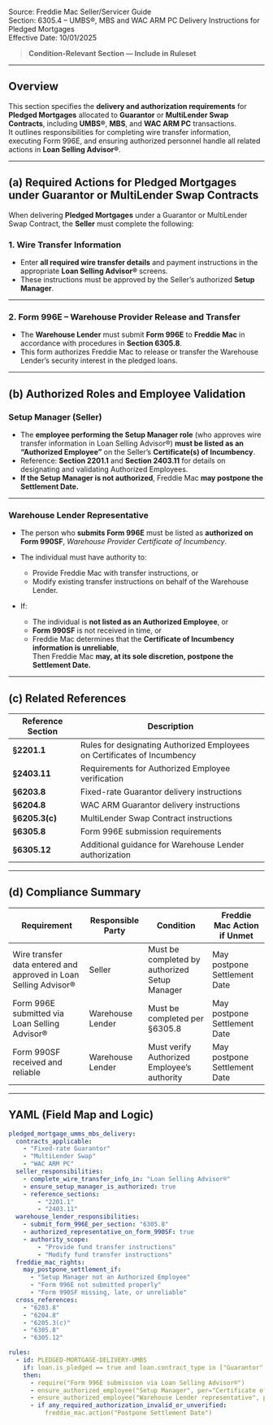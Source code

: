 Source: Freddie Mac Seller/Servicer Guide  
Section: 6305.4 – UMBS®, MBS and WAC ARM PC Delivery Instructions for Pledged Mortgages  
Effective Date: 10/01/2025  

> **Condition-Relevant Section — Include in Ruleset**

---

## Overview

This section specifies the **delivery and authorization requirements** for **Pledged Mortgages** allocated to **Guarantor** or **MultiLender Swap Contracts**, including **UMBS®**, **MBS**, and **WAC ARM PC** transactions.  
It outlines responsibilities for completing wire transfer information, executing Form 996E, and ensuring authorized personnel handle all related actions in **Loan Selling Advisor®**.

---

## (a) Required Actions for Pledged Mortgages under Guarantor or MultiLender Swap Contracts

When delivering **Pledged Mortgages** under a Guarantor or MultiLender Swap Contract, the **Seller** must complete the following:

### 1. Wire Transfer Information
- Enter **all required wire transfer details** and payment instructions in the appropriate **Loan Selling Advisor®** screens.
- These instructions must be approved by the Seller’s authorized **Setup Manager**.

---

### 2. Form 996E – Warehouse Provider Release and Transfer
- The **Warehouse Lender** must submit **Form 996E** to **Freddie Mac** in accordance with procedures in **Section 6305.8**.
- This form authorizes Freddie Mac to release or transfer the Warehouse Lender’s security interest in the pledged loans.

---

## (b) Authorized Roles and Employee Validation

### Setup Manager (Seller)
- The **employee performing the Setup Manager role** (who approves wire transfer information in Loan Selling Advisor®) **must be listed as an “Authorized Employee”** on the Seller’s **Certificate(s) of Incumbency**.
- Reference: **Section 2201.1** and **Section 2403.11** for details on designating and validating Authorized Employees.
- **If the Setup Manager is not authorized**, Freddie Mac **may postpone the Settlement Date.**

---

### Warehouse Lender Representative
- The person who **submits Form 996E** must be listed as **authorized on Form 990SF**, *Warehouse Provider Certificate of Incumbency*.
- The individual must have authority to:
  - Provide Freddie Mac with transfer instructions, or
  - Modify existing transfer instructions on behalf of the Warehouse Lender.

- If:
  - The individual is **not listed as an Authorized Employee**, or  
  - **Form 990SF** is not received in time, or  
  - Freddie Mac determines that the **Certificate of Incumbency information is unreliable**,  
  Then Freddie Mac **may, at its sole discretion, postpone the Settlement Date.**

---

## (c) Related References

| Reference Section | Description |
|-------------------|-------------|
| **§2201.1** | Rules for designating Authorized Employees on Certificates of Incumbency |
| **§2403.11** | Requirements for Authorized Employee verification |
| **§6203.8** | Fixed-rate Guarantor delivery instructions |
| **§6204.8** | WAC ARM Guarantor delivery instructions |
| **§6205.3(c)** | MultiLender Swap Contract instructions |
| **§6305.8** | Form 996E submission requirements |
| **§6305.12** | Additional guidance for Warehouse Lender authorization |

---

## (d) Compliance Summary

| Requirement | Responsible Party | Condition | Freddie Mac Action if Unmet |
|--------------|------------------|------------|------------------------------|
| Wire transfer data entered and approved in Loan Selling Advisor® | Seller | Must be completed by authorized Setup Manager | May postpone Settlement Date |
| Form 996E submitted via Loan Selling Advisor® | Warehouse Lender | Must be completed per §6305.8 | May postpone Settlement Date |
| Form 990SF received and reliable | Warehouse Lender | Must verify Authorized Employee’s authority | May postpone Settlement Date |

---

## YAML (Field Map and Logic)
```yaml
pledged_mortgage_umms_mbs_delivery:
  contracts_applicable:
    - "Fixed-rate Guarantor"
    - "MultiLender Swap"
    - "WAC ARM PC"
  seller_responsibilities:
    - complete_wire_transfer_info_in: "Loan Selling Advisor®"
    - ensure_setup_manager_is_authorized: true
    - reference_sections:
        - "2201.1"
        - "2403.11"
  warehouse_lender_responsibilities:
    - submit_form_996E_per_section: "6305.8"
    - authorized_representative_on_form_990SF: true
    - authority_scope:
        - "Provide fund transfer instructions"
        - "Modify fund transfer instructions"
  freddie_mac_rights:
    may_postpone_settlement_if:
      - "Setup Manager not an Authorized Employee"
      - "Form 996E not submitted properly"
      - "Form 990SF missing, late, or unreliable"
  cross_references:
    - "6203.8"
    - "6204.8"
    - "6205.3(c)"
    - "6305.8"
    - "6305.12"

rules:
  - id: PLEDGED-MORTGAGE-DELIVERY-UMBS
    if: loan.is_pledged == true and loan.contract_type in ["Guarantor", "MultiLender Swap", "WAC ARM PC"]
    then:
      - require("Form 996E submission via Loan Selling Advisor®")
      - ensure_authorized_employee("Setup Manager", per="Certificate of Incumbency")
      - ensure_authorized_employee("Warehouse Lender representative", per="Form 990SF")
      - if any_required_authorization_invalid_or_unverified:
          freddie_mac.action("Postpone Settlement Date")
